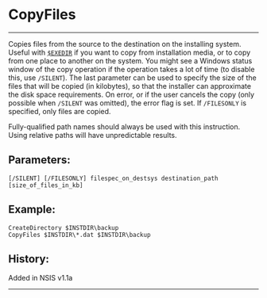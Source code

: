 # CopyFiles

---

Copies files from the source to the destination on the installing system. Useful with [`$EXEDIR`][1] if you want to copy from installation media, or to copy from one place to another on the system. You might see a Windows status window of the copy operation if the operation takes a lot of time (to disable this, use `/SILENT`). The last parameter can be used to specify the size of the files that will be copied (in kilobytes), so that the installer can approximate the disk space requirements. On error, or if the user cancels the copy (only possible when `/SILENT` was omitted), the error flag is set. If `/FILESONLY` is specified, only files are copied.

Fully-qualified path names should always be used with this instruction. Using relative paths will have unpredictable results.

## Parameters:

    [/SILENT] [/FILESONLY] filespec_on_destsys destination_path [size_of_files_in_kb]

## Example:

	CreateDirectory $INSTDIR\backup
	CopyFiles $INSTDIR\*.dat $INSTDIR\backup

## History:

Added in NSIS v1.1a

---

[1]: ../Variables/EXEDIR.markdown